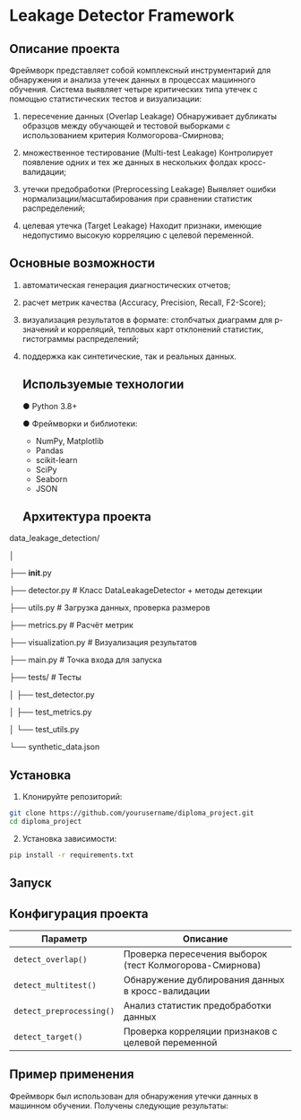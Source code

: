 # Leakage Detector Framework
## Описание проекта

  Фреймворк представляет собой комплексный инструментарий для обнаружения и анализа утечек данных в процессах машинного обучения. Система выявляет четыре критических типа утечек с помощью статистических тестов и визуализации:

1) пересечение данных (Overlap Leakage)
Обнаруживает дубликаты образцов между обучающей и тестовой выборками с использованием критерия Колмогорова-Смирнова;

2) множественное тестирование (Multi-test Leakage)
Контролирует появление одних и тех же данных в нескольких фолдах кросс-валидации;

3) утечки предобработки (Preprocessing Leakage)
Выявляет ошибки нормализации/масштабирования при сравнении статистик распределений;

4) целевая утечка (Target Leakage)
Находит признаки, имеющие недопустимо высокую корреляцию с целевой переменной.

## Основные возможности

1) автоматическая генерация диагностических отчетов;

2) расчет метрик качества (Accuracy, Precision, Recall, F2-Score);

3) визуализация результатов в формате: столбчатых диаграмм для p-значений и корреляций, тепловых карт отклонений статистик, гистограммы распределений;
4) поддержка как синтетические, так и реальных данных.


 
   ## Используемые технологии
   ● Python 3.8+
   
   ● Фреймворки и библиотеки:
    * NumPy, Matplotlib 
    * Pandas 
    * scikit-learn 
    * SciPy  
    * Seaborn 
    * JSON
      
   ## Архитектура проекта
data_leakage_detection/

│

├── __init__.py

├── detector.py          # Класс DataLeakageDetector + методы детекции

├── utils.py             # Загрузка данных, проверка размеров

├── metrics.py           # Расчёт метрик

├── visualization.py     # Визуализация результатов 

├── main.py              # Точка входа для запуска

├── tests/               # Тесты

│   ├── test_detector.py

│   ├── test_metrics.py

│   └── test_utils.py

└── synthetic_data.json  

   ## Установка
1. Клонируйте репозиторий:

```bash
git clone https://github.com/yourusername/diploma_project.git
cd diploma_project

```
2. Установка зависимости:
```bash
pip install -r requirements.txt
```
   ## Запуск


   ## Конфигурация проекта
| Параметр               | Описание                                                                 |
|------------------------|--------------------------------------------------------------------------|
| `detect_overlap()`      | Проверка пересечения выборок (тест Колмогорова-Смирнова)                 |
| `detect_multitest()`    | Обнаружение дублирования данных в кросс-валидации                        |
| `detect_preprocessing()`| Анализ статистик предобработки данных                                    |
| `detect_target()`       | Проверка корреляции признаков с целевой переменной                       |


  ## Пример применения

  Фреймворк был использован для обнаружения утечки данных в машинном обучении. Получены следующие результаты:
  
